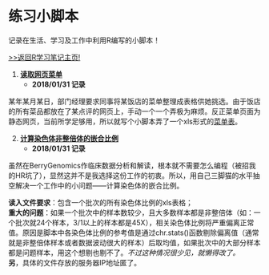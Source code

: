 # 练习小脚本

记录在生活、学习及工作中利用R编写的小脚本！

[>>返回R学习笔记主页!](https://github.com/Happykelee/the-Study-of-R)

1. **[读取网页菜单](https://github.com/Happykelee/the-Study-of-R/blob/master/Scripts/01_GetMenu.R)**
    * **2018/01/31 记录**

某年某月某日，部门经理要求同事将某饭店的菜单整理成表格供她挑选。由于饭店的所有菜品都放在了某点评的网页上，手动一个一个弄极为麻烦。反正菜单页面为静态网页，当前所学足够用，所以就写个小脚本弄了一个xls形式的[菜单表](https://github.com/Happykelee/the-Study-of-R/blob/master/Scripts/01_menu.xls)。

2. **[计算染色体非整倍体的嵌合比例](https://github.com/Happykelee/the-Study-of-R/blob/master/Scripts/02_MosiacRatio.R)**
    * **2018/01/31 记录**

虽然在BerryGenomics作临床数据分析和解读，根本就不需要怎么编程（被招我的HR坑了），显然这并不是我选择这份工作的初衷。所以，用自己三脚猫的水平抽空解决一个工作中的小问题——计算染色体的嵌合比例。

**读入文件要求**：包含一个批次的所有染色体比例的xls表格；  
**重大的问题**：如果一个批次中的样本数较少，且大多数样本都是非整倍体（如：一个批次就24个样本，3/1以上的样本都是45X），相关染色体比例将严重偏离正常值。原因是脚本中各染色体比例的参考值是通过chr.stats()函数剔除偏离值（通常就是非整倍体样本或者数据波动很大的样本）后取均值，如果批次中的大部分样本都是问题样本，用这个想剔也剔不了。*不过这种情况很少见，就懒得改了。*  
**另**，具体的文件存放的服务器IP地址匿了。
